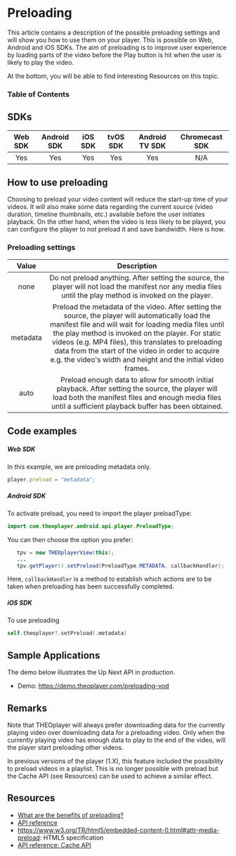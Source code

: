 # Preloading

This article contains a description of the possible preloading settings and will show you how to use them on your player. This is possible on Web, Android and iOS SDKs. The aim of preloading is to improve user experience by loading parts of the video before the Play button is hit when the user is likely to play the video.

At the bottom, you will be able to find interesting Resources on this topic.

 

### Table of Contents

## SDKs

| Web SDK | Android SDK | iOS SDK | tvOS SDK| Android TV SDK | Chromecast SDK |
| :-----: | :---------: | :-----: | :--: | :------------: | :------------: |
|   Yes   |     Yes     |   Yes   | Yes  |      Yes      |      N/A       |


## How to use preloading
Choosing to preload your video content will reduce the start-up time of your videos. It will also make some data regarding the current source (video duration, timeline thumbnails, etc.) available before the user initiates playback. On the other hand, when the video is less likely to be played, you can configure the player to not preload it and save bandwidth. Here is how.


### Preloading settings

| Value | Description |
| :---: | :---------: |
| none  | Do not preload anything. After setting the source, the player will not load the manifest nor any media files until the play method is invoked on the player. |
| metadata | Preload the metadata of the video. After setting the source, the player will automatically load the manifest file and will wait for loading media files until the play method is invoked on the player. For static videos (e.g. MP4 files), this translates to preloading data from the start of the video in order to acquire e.g. the video's width and height and the initial video frames. |
| auto | Preload enough data to allow for smooth initial playback. After setting the source, the player will load both the manifest files and enough media files until a sufficient playback buffer has been obtained. |


## Code examples

##### Web SDK
In this example, we are preloading metadata only.

```js
player.preload = "metadata";
```

##### Android SDK
To activate preload, you need to import the player preloadType:

```java
import com.theoplayer.android.api.player.PreloadType;
```

You can then choose the option you prefer:

```java
   tpv = new THEOplayerView(this);
   ...
   tpv.getPlayer().setPreload(PreloadType.METADATA, callbackHandler);
```
Here, `callbackHandler` is a method to establish which actions are to be taken when preloading has been successfully completed. 

##### iOS SDK

To use preloading

```swift
self.theoplayer?.setPreload(.metadata)
```



## Sample Applications
The demo below illustrates the Up Next API in production.

- Demo: https://demo.theoplayer.com/preloading-vod


## Remarks
Note that THEOplayer will always prefer downloading data for the currently playing video over downloading data for a preloading video. Only when the currently playing video has enough data to play to the end of the video, will the player start preloading other videos.

In previous versions of the player (1.X), this feature included the possibility to preload videos in a playlist. This is no longer possible with preload but the Cache API (see Resources) can be used to achieve a similar effect.


## Resources
- [What are the benefits of preloading?](../../faq/38-what-are-the-benefits-of-preloading.md)
- [API reference](https://docs.theoplayer.com/api-reference/web/theoplayer.preloadtype.md)
- https://www.w3.org/TR/html5/embedded-content-0.html#attr-media-preload: HTML5 specification
- [API reference: Cache API](https://docs.theoplayer.com/api-reference/web/theoplayer.cache.md)